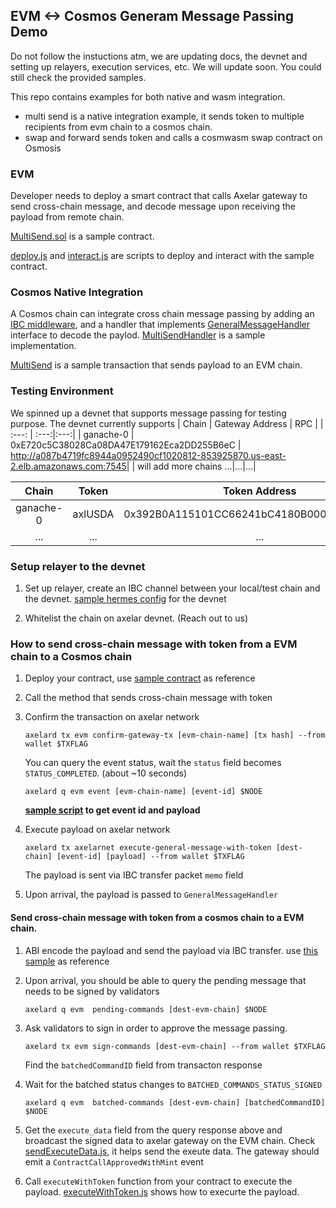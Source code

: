## EVM <-> Cosmos Generam Message Passing Demo
Do not follow the instuctions atm, we are updating docs, the devnet and setting up relayers, execution services, etc. We will update soon.
You could still check the provided samples.

This repo contains examples for both native and wasm integration.
- multi send is a native integration example, it sends token to multiple recipients from evm chain to a cosmos chain.
- swap and forward sends token and calls a cosmwasm swap contract on Osmosis

### EVM
Developer needs to deploy a smart contract that calls Axelar gateway to send cross-chain message,
and decode message upon receiving the payload from remote chain.

[MultiSend.sol](./multi-send-solidity/contracts/MultiSend.sol) is a sample contract.

[deploy.js](./multi-send-solidity/deploy.js) and [interact.js](./multi-send-solidity/interact.js) are scripts to deploy and interact with the sample contract.

### Cosmos Native Integration
A Cosmos chain can integrate cross chain message passing by adding an [IBC middleware](./multi-send-cosmos-native/gmpdemo/ibc_middleware.go),
and a handler that implements [GeneralMessageHandler](./multi-send-cosmos-native/gmpdemo/gmp_handler.go#L33) interface to decode the paylod. [MultiSendHandler](./multi-send-cosmos-native/gmpdemo/keeper/multi_send_handler.go#L27) is a sample implementation.

[MultiSend](./multi-send-cosmos-native/gmpdemo/keeper/msg_server.go) is a sample transaction that sends payload to an EVM chain.

### Testing Environment
We spinned up a devnet that supports message passing for testing purpose. The devnet currently supports
| Chain | Gateway Address    | RPC |
| :---:   | :---:|:---:|
|  ganache-0 |  0xE720c5C38028Ca08DA47E179162Eca2DD255B6eC    | http://a087b4719fc8944a0952490cf1020812-853925870.us-east-2.elb.amazonaws.com:7545|
| will add more chains ...|...|...|

| Chain | Token| Token Address|
| :---:   | :---:| :---:|
|  ganache-0 |  axlUSDA    | 0x392B0A115101CC66241bC4180B000EaCEB8e31e3
| ...|...|...|

### Setup relayer to the devnet
1. Set up relayer, create an IBC channel between your local/test chain and the devnet. [sample hermes config](./devnet-vx/sample-hermes-config.toml) for the devnet

5. Whitelist the chain on axelar devnet. (Reach out to us)
### How to send cross-chain message with token from a EVM chain to a Cosmos chain
1. Deploy your contract, use [sample contract](./multi-send-solidity/contracts/MultiSend.sol) as reference

2. Call the method that sends cross-chain message with token

3. Confirm the transaction on axelar network
    ```
    axelard tx evm confirm-gateway-tx [evm-chain-name] [tx hash] --from wallet $TXFLAG
    ```
    You can query the event status, wait the `status` field becomes `STATUS_COMPLETED`. (about ~10 seconds)
    ```
    axelard q evm event [evm-chain-name] [event-id] $NODE
    
    ```
    **[sample script](./multi-send-solidity/getEventIdAndPayload.js) to get event id and payload**

4. Execute payload on axelar network
    ```
    axelard tx axelarnet execute-general-message-with-token [dest-chain] [event-id] [payload] --from wallet $TXFLAG
    ```
   The payload is sent via IBC transfer packet `memo` field

5. Upon arrival, the payload is passed to `GeneralMessageHandler`

#### Send cross-chain message with token from a cosmos chain to a EVM chain.

1. ABI encode the payload and send the payload via IBC transfer. use [this sample](./multi-send-cosmos-native/gmpdemo/keeper/msg_server.go#L33) as reference
2. Upon arrival, you should be able to query the pending message that needs to be signed by validators
    ```
    axelard q evm  pending-commands [dest-evm-chain] $NODE
    ```
3. Ask validators to sign in order to approve the message passing.
    ```
    axelard tx evm sign-commands [dest-evm-chain] --from wallet $TXFLAG
    ```
    Find the `batchedCommandID` field from transacton response
3. Wait for the batched status changes to `BATCHED_COMMANDS_STATUS_SIGNED`
    ```
    axelard q evm  batched-commands [dest-evm-chain] [batchedCommandID] $NODE
    ```
4. Get the `execute_data` field from the query response above and broadcast the signed data to axelar gateway on the EVM chain.
Check [sendExecuteData.js](./multi-send-solidity/sendExecuteData.js), it helps send the exeute data. The gateway should emit a `ContractCallApprovedWithMint` event

5. Call `executeWithToken` function from your contract to execute the payload. [executeWithToken.js](./multi-send-solidity/executeWithToken.js) shows how to execurte the payload.
